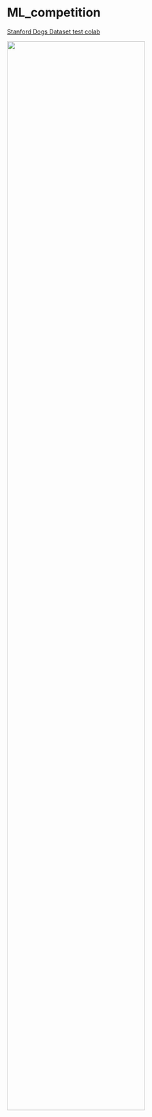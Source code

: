 # ML_competition

[Stanford Dogs Dataset test colab](https://drive.google.com/file/d/1cYlUeASBOqrs-Nc4LoYkWjiQkRWb3D_g/view?usp=sharing)

<img width="80%" src="https://github.com/Dirtfy/ML_competition/assets/96651474/ca711d9f-39f0-4f99-b92e-ba47b285a993"/>
